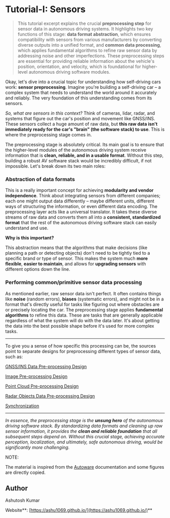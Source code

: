 # Tutorial-I: Sensors

> This tutorial excerpt explains the crucial **preprocessing step** for sensor data in autonomous driving systems. It highlights two key functions of this stage: **data format abstraction**, which ensures compatibility with sensors from various manufacturers by converting diverse outputs into a unified format, and **common data processing**, which applies fundamental algorithms to refine raw sensor data by addressing noise and other imperfections. These preprocessing steps are essential for providing reliable information about the vehicle's position, orientation, and velocity, which is foundational for higher-level autonomous driving software modules.
> 

Okay, let's dive into a crucial topic for understanding how self-driving cars work: **sensor preprocessing**. Imagine you're building a self-driving car – a complex system that needs to understand the world around it accurately and reliably. The very foundation of this understanding comes from its sensors.

*So, what are sensors in this context?* Think of cameras, lidar, radar, and systems that figure out the car's position and movement like GNSS/INS. These sensors collect a huge amount of raw data, but **this raw data isn't immediately ready for the car's "brain" (the software stack) to use**. This is where the preprocessing stage comes in.

The preprocessing stage is absolutely critical. Its main goal is to ensure that the higher-level modules of the autonomous driving system receive information that is **clean, reliable, and in a usable format**. Without this step, building a robust AV software stack would be incredibly difficult, if not impossible. Let's break down its two main roles:

### Abstraction of data formats

This is a really important concept for achieving **modularity and vendor independence**. Think about integrating sensors from different companies; each one might output data differently – maybe different units, different ways of structuring the information, or even different data encoding. The preprocessing layer acts like a universal translator. It takes these diverse streams of raw data and converts them all into a **consistent, standardized format** that the rest of the autonomous driving software stack can easily understand and use.

**Why is this important?**

This abstraction means that the algorithms that make decisions (like planning a path or detecting objects) don't need to be tightly tied to a specific brand or type of sensor. This makes the system much **more flexible**, **easier to maintain**, and allows for **upgrading sensors** with different options down the line.

### Performing common/primitive sensor data processing

As mentioned earlier, raw sensor data isn't perfect. It often contains things like **noise** (random errors), **biases** (systematic errors), and might not be in a format that's directly useful for tasks like figuring out where obstacles are or precisely locating the car. The preprocessing stage applies **fundamental algorithms** to refine this data. These are tasks that are generally applicable regardless of what the system will do with the data later. It's about getting the data into the best possible shape before it's used for more complex tasks.

---

To give you a sense of how specific this processing can be, the sources point to separate designs for preprocessing different types of sensor data, such as:

[GNSS/INS Data Pre-processing Design](gnss-and-ins.md)

[Image Pre-processing Design](image.md)

[Point Cloud Pre-processing Design](lidar.md)

[Radar Objects Data Pre-processing Design](radar.md)

[Synchronization](synchronization.md)

---

*In essence, the preprocessing stage is the **unsung hero** of the autonomous driving software stack. By standardizing data formats and cleaning up raw sensor information, it provides the **clean and reliable foundation** that all subsequent steps depend on. Without this crucial stage, achieving accurate perception, localization, and ultimately, safe autonomous driving, would be significantly more challenging.*

NOTE: 

The material is inspired from the [Autoware](https://autowarefoundation.github.io/autoware-documentation/main/) documentation and some figures are directly copied.

## Author

Ashutosh Kumar

Website**: [https://ashu1069.github.io/](https://ashu1069.github.io/)**